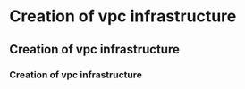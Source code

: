 # Creation of vpc infrastructure
## Creation of vpc infrastructure
### Creation of vpc infrastructure
